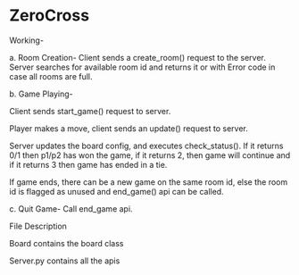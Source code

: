 # ZeroCross

Working-

a. Room Creation-
Client sends a create_room() request to the server. Server searches for available room id and returns it or with Error code in case all rooms are full.


b. Game Playing- 

Client sends start_game() request to server.

Player makes a move, client sends an update() request to server. 

Server updates the board config, and executes check_status(). If it returns 0/1 then p1/p2 has won the game, if it returns 2, then game will continue and if it returns 3 then game has ended in a tie.

If game ends, there can be a new game on the same room id, else the room id 
is flagged as unused and end_game() api can be called.


c. Quit Game- 
Call end_game api.

File Description

Board contains the board class

Server.py contains all the apis
